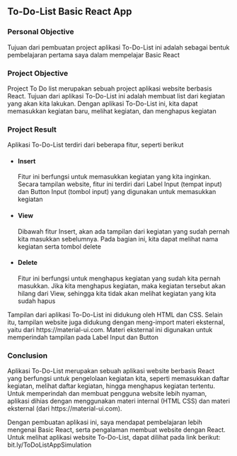 ## To-Do-List Basic React App
<h3> Personal Objective </h3>
<p> Tujuan dari pembuatan project aplikasi To-Do-List ini adalah sebagai bentuk pembelajaran pertama saya dalam mempelajar Basic React</p>

<h3> Project Objective </h3>
<p> Project To Do list merupakan sebuah project aplikasi website berbasis React. Tujuan dari aplikasi To-Do-List ini adalah membuat list dari kegiatan yang akan kita lakukan. Dengan aplikasi To-Do-List ini, kita dapat memasukkan kegiatan baru, melihat kegiatan, dan menghapus kegiatan</p>

<h3> Project Result </h3>
  <p> Aplikasi To-Do-List terdiri dari beberapa fitur, seperti berikut</p>
  
  <ul>
  <li><h4>Insert</h4> 
    <p> Fitur ini berfungsi untuk memasukkan kegiatan yang kita inginkan. Secara tampilan website, fitur ini terdiri dari Label Input (tempat input) dan Button Input (tombol input) yang digunakan untuk memasukkan kegiatan</p>
  </li>
  <li><h4>View</h4>
    <p>Dibawah fitur Insert, akan ada tampilan dari kegiatan yang sudah pernah kita masukkan sebelumnya. Pada bagian ini, kita dapat melihat nama kegiatan serta tombol delete</p></li>
  <li><h4>Delete</h4>
    <p>Fitur ini berfungsi untuk menghapus kegiatan yang sudah kita pernah masukkan. Jika kita menghapus kegiatan, maka kegiatan tersebut akan hilang dari View, sehingga kita tidak akan melihat kegiatan yang kita sudah hapus</p>
  </li>
  </ul>
  
  <p>Tampilan dari aplikasi To-Do-List ini didukung oleh HTML dan CSS. Selain itu, tampilan website juga didukung dengan meng-import materi eksternal, yaitu dari https://material-ui.com. Materi eksternal ini digunakan untuk memperindah tampilan pada Label Input dan Button</p>
  
  <h3> Conclusion </h3>
<p> Aplikasi To-Do-List merupakan sebuah aplikasi website berbasis React yang berfungsi untuk pengelolaan kegiatan kita, seperti memasukkan daftar kegiatan, melihat daftar kegiatan, hingga menghapus kegiatan tertentu. Untuk memperindah dan membuat pengguna website lebih nyaman, aplikasi dihias dengan menggunakan materi internal (HTML CSS) dan materi eksternal (dari https://material-ui.com). 

Dengan pembuatan aplikasi ini, saya mendapat pembelajaran lebih mengenai Basic React, serta pengalaman membuat website dengan React. Untuk melihat aplikasi website To-Do-List, dapat dilihat pada link berikut:
bit.ly/ToDoListAppSimulation</p>
